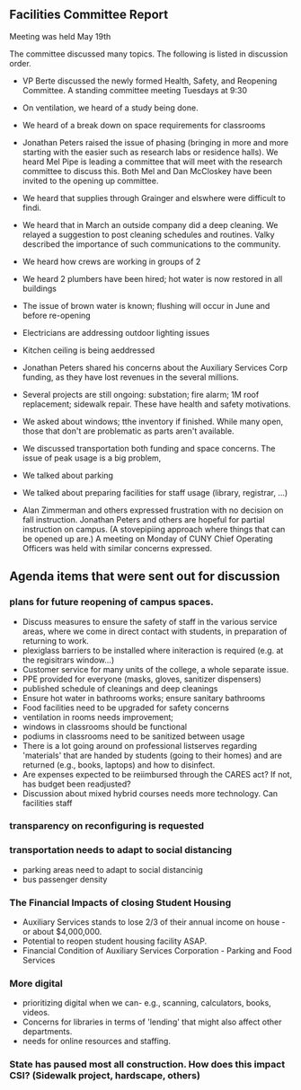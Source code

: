 ## Facilities Committee Report

Meeting was held May 19th

The committee discussed many topics. The following is listed in discussion order.


* VP Berte discussed the newly formed Health, Safety, and Reopening Committee. A standing   committee meeting Tuesdays at 9:30

* On ventilation, we heard of a study being done. 

* We heard of a break down on space requirements for classrooms

* Jonathan Peters raised the issue of phasing (bringing in more  and more starting  with the easier  such  as research   labs or residence halls). We heard Mel Pipe is leading a committee that will  meet with the research  committee to discuss this. Both Mel and Dan McCloskey have been invited to the opening up committee.

* We heard  that supplies through Grainger and  elswhere were difficult to findi.

* We heard that in March an outside company did a deep cleaning. We relayed a  suggestion to post  cleaning  schedules and routines. Valky described the  importance  of such communications  to  the  community.

* We heard how crews are working in groups of 2

* We heard 2 plumbers have been hired; hot  water is  now  restored  in all  buildings

*  The issue of brown water  is  known; flushing  will occur  in June and before re-opening

* Electricians  are addressing outdoor lighting issues

* Kitchen ceiling is being aeddressed

* Jonathan Peters shared his concerns about the Auxiliary Services Corp funding, as  they have lost revenues in the several millions.

* Several  projects are still ongoing: substation; fire  alarm; 1M roof replacement; sidewalk repair. These have health and safety motivations.

* We asked about windows; tthe   inventory if finished. While many open, those that don't are problematic as parts aren't available.

* We discussed transportation both funding and space concerns. The issue of peak usage is a big problem,

* We talked about parking

* We talked about preparing facilities for staff usage (library, registrar, ...)

* Alan Zimmerman and others expressed frustration with no decision on
  fall instruction. Jonathan Peters and others are hopeful for partial
  instruction on campus. (A stovepipiing approach where things that
  can be opened up are.)  A meeting on Monday of CUNY Chief Operating
  Officers was held with similar concerns expressed.







## Agenda items that were sent out for discussion

### plans for future reopening of campus spaces.

-  Discuss measures to ensure the safety of staff in the various service areas, where we come in direct contact with students, in preparation of returning to work.
- plexiglass barriers  to  be installed where initeraction is required (e.g. at the regisitrars window...)
- Customer service for many units of the college, a whole separate issue. 
- PPE provided for everyone (masks, gloves, sanitizer dispensers)
- published schedule of cleanings and deep cleanings
- Ensure hot water in bathrooms works; ensure sanitary bathrooms
- Food facilities need to be upgraded for safety concerns
- ventilation in rooms needs improvement; 
- windows in classrooms should be functional
- podiums in classrooms need to be sanitized between usage
- There is a lot going around on professional listserves regarding 'materials' that are handed by students (going to their homes) and are returned (e.g., books, laptops) and how to disinfect.
- Are expenses  expected  to be reiimbursed through  the   CARES  act? If not, has budget been readjusted?
- Discussion  about mixed  hybrid  courses  needs more  technology. Can facilities  staff


### transparency  on reconfiguring is requested


### transportation needs to adapt to social distancing

- parking areas need to adapt to social distancinig
- bus  passenger density

### The Financial Impacts of closing Student Housing 

- Auxiliary Services stands to lose 2/3 of their annual income on house - or about \$4,000,000.  
- Potential to reopen student housing facility ASAP.
- Financial Condition of Auxiliary Services Corporation - Parking and Food Services

### More  digital

- prioritizing digital when we can- e.g., scanning, calculators, books, videos.  
- Concerns for libraries in terms of 'lending' that might also affect other departments. 
- needs for online resources and staffing.

### State has  paused most all construction. How  does this   impact  CSI? (Sidewalk  project,  hardscape, others)





